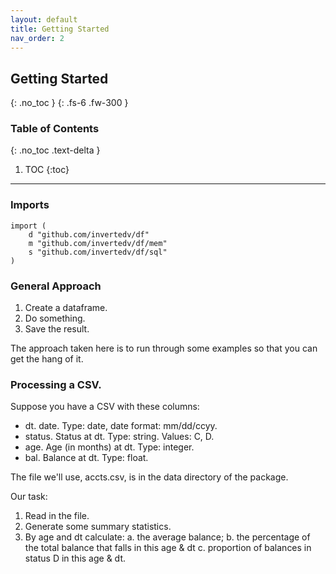 ```yaml
---
layout: default
title: Getting Started
nav_order: 2
---
```


## Getting Started 
{: .no_toc }
{: .fs-6 .fw-300 }

### Table of Contents
{: .no_toc .text-delta }

1. TOC
{:toc}
---

### Imports

    import (
        d "github.com/invertedv/df"
        m "github.com/invertedv/df/mem"
        s "github.com/invertedv/df/sql"
    )

### General Approach

1. Create a dataframe.
2. Do something.
3. Save the result.

The approach taken here is to run through some examples so that you can get the hang of it.

### Processing a CSV.


Suppose you have a CSV with these columns:

- dt. date. Type: date, date format: mm/dd/ccyy.
- status. Status at dt. Type: string. Values: C, D.
- age. Age (in months) at dt. Type: integer.
- bal. Balance at dt. Type: float.

The file we'll use, accts.csv, is in the data directory of the package.

Our task:

1. Read in the file.
2. Generate some summary statistics.
3. By age and dt calculate: 
   a. the average balance; 
   b. the percentage of the total balance that falls in this age & dt
   c. proportion of balances in status D in this age & dt.
  

